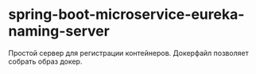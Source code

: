 # spring-boot-microservice-eureka-naming-server
Простой сервер для регистрации контейнеров. Докерфайл позволяет собрать образ докер.
